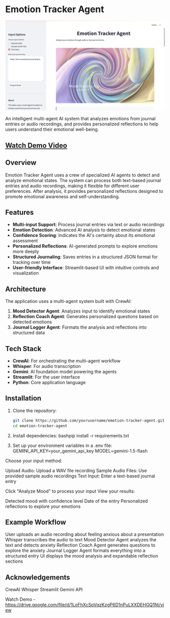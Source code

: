 # Emotion Tracker Agent

![Emotion Tracker Banner](Agent.jpg)

An intelligent multi-agent AI system that analyzes emotions from journal entries or audio recordings, and provides personalized reflections to help users understand their emotional well-being.

## [Watch Demo Video](INSERT_YOUR_GOOGLE_DRIVE_LINK_HERE)

## Overview

Emotion Tracker Agent uses a crew of specialized AI agents to detect and analyze emotional states. The system can process both text-based journal entries and audio recordings, making it flexible for different user preferences. After analysis, it provides personalized reflections designed to promote emotional awareness and self-understanding.

## Features

- **Multi-input Support**: Process journal entries via text or audio recordings
- **Emotion Detection**: Advanced AI analysis to detect emotional states
- **Confidence Scoring**: Indicates the AI's certainty about its emotional assessment
- **Personalized Reflections**: AI-generated prompts to explore emotions more deeply
- **Structured Journaling**: Saves entries in a structured JSON format for tracking over time
- **User-friendly Interface**: Streamlit-based UI with intuitive controls and visualization

## Architecture

The application uses a multi-agent system built with CrewAI:

1. **Mood Detector Agent**: Analyzes input to identify emotional states
2. **Reflection Coach Agent**: Generates personalized questions based on detected emotions
3. **Journal Logger Agent**: Formats the analysis and reflections into structured data

## Tech Stack

- **CrewAI**: For orchestrating the multi-agent workflow
- **Whisper**: For audio transcription
- **Gemini**: AI foundation model powering the agents
- **Streamlit**: For the user interface
- **Python**: Core application language

## Installation

1. Clone the repository:
   ```bash
   git clone https://github.com/yourusername/emotion-tracker-agent.git
   cd emotion-tracker-agent

2. Install dependencies:
bashpip install -r requirements.txt

3. Set up your environment variables in a .env file:
GEMINI_API_KEY=your_gemini_api_key
MODEL=gemini-1.5-flash

Choose your input method:

Upload Audio: Upload a WAV file recording
Sample Audio Files: Use provided sample audio recordings
Text Input: Enter a text-based journal entry


Click "Analyze Mood" to process your input
View your results:

Detected mood with confidence level
Date of the entry
Personalized reflections to explore your emotions



## Example Workflow

User uploads an audio recording about feeling anxious about a presentation
Whisper transcribes the audio to text
Mood Detector Agent analyzes the text and detects anxiety
Reflection Coach Agent generates questions to explore the anxiety
Journal Logger Agent formats everything into a structured entry
UI displays the mood analysis and expandable reflection sections


## Acknowledgements

CrewAI
Whisper
Streamlit
Gemini API

Watch Demo - https://drive.google.com/file/d/1LoFhXcSpVqzKzgP6D1nPuLXXDEHGQ1Ni/view
